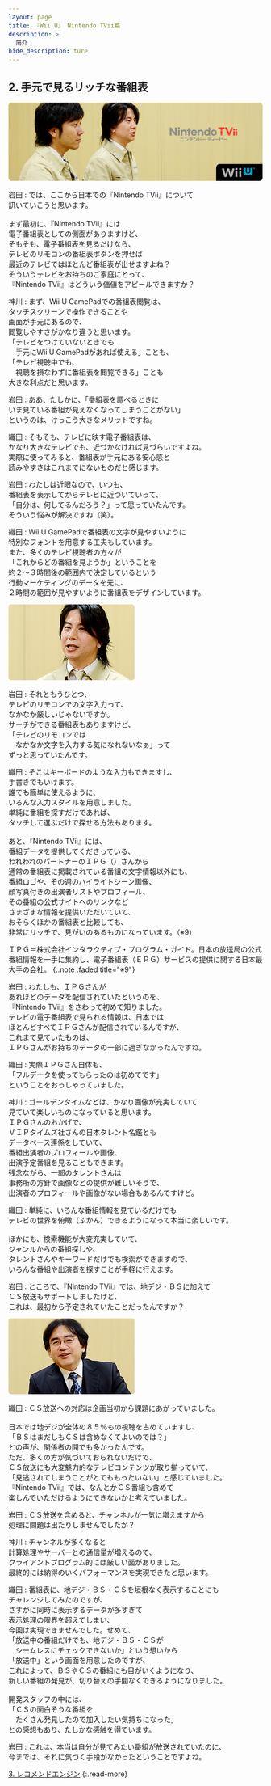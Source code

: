 ```yaml
---
layout: page
title: 『Wii U』 Nintendo TVii篇
description: >
  简介
hide_description: ture
---
```


## 2. 手元で見るリッチな番組表

<img src="/interviews/jp/WiiU/hardware/vol11/img/mainvisual2.jpg" stype="border-radius: 12px;">


岩田
: では、ここから日本での『Nintendo TVii』について<br>訊いていこうと思います。<br>&nbsp;<br>まず最初に、『Nintendo TVii』には<br>電子番組表としての側面がありますけど、<br>そもそも、電子番組表を見るだけなら、<br>テレビのリモコンの番組表ボタンを押せば<br>最近のテレビではほとんど番組表が出せますよね？<br>そういうテレビをお持ちのご家庭にとって、<br>『Nintendo TVii』はどういう価値をアピールできますか？

神川
: まず、Wii U GamePadでの番組表閲覧は、<br>タッチスクリーンで操作できることや<br>画面が手元にあるので、<br>閲覧しやすさがかなり違うと思います。<br>「テレビをつけていないときでも<br>　手元にWii U GamePadがあれば使える」ことも、<br>「テレビ視聴中でも、<br>　視聴を損なわずに番組表を閲覧できる」ことも<br>大きな利点だと思います。

岩田
: ああ、たしかに、「番組表を調べるときに<br>いま見ている番組が見えなくなってしまうことがない」<br>というのは、けっこう大きなメリットですね。

織田
: そもそも、テレビに映す電子番組表は、<br>かなり大きなテレビでも、近づかなければ見づらいですよね。<br>実際に使ってみると、番組表が手元にある安心感と<br>読みやすさはこれまでにないものだと感じます。

岩田
: わたしは近眼なので、いつも、<br>番組表を表示してからテレビに近づいていって、<br>「自分は、何してるんだろう？」って思っていたんです。<br>そういう悩みが解決ですね（笑）。

織田
: Wii U GamePadで番組表の文字が見やすいように<br>特別なフォントを用意する工夫もしています。<br>また、多くのテレビ視聴者の方々が<br>「これからどの番組を見ようか」ということを<br>約２～３時間後の範囲内で決定しているという<br>行動マーケティングのデータを元に、<br>２時間の範囲が見やすいように番組表をデザインしています。

<img src="/interviews/jp/WiiU/hardware/vol11/img/photo5.jpg" stype="border-radius: 12px;">

岩田
: それともうひとつ、<br>テレビのリモコンでの文字入力って、<br>なかなか厳しいじゃないですか。<br>サーチができる番組表もありますけど、<br>「テレビのリモコンでは<br>　なかなか文字を入力する気になれないなぁ」って<br>ずっと思っていたんです。

織田
: そこはキーボードのような入力もできますし、<br>手書きでもいけます。<br>誰でも簡単に使えるように、<br>いろんな入力スタイルを用意しました。<br>単純に番組を探すだけであれば、<br>タッチして選ぶだけで探せる方法もあります。<br>&nbsp;<br>あと、『Nintendo TVii』には、<br>番組データを提供してくださっている、<br>われわれのパートナーのＩＰＧ（）さんから<br>通常の番組表に掲載されている番組の文字情報以外にも、<br>番組ロゴや、その週のハイライトシーン画像、<br>顔写真付きの出演者リストやプロフィール、<br>その番組の公式サイトへのリンクなど<br>さまざまな情報を提供いただいていて、<br>おそらくほかの番組表と比較しても、<br>非常にリッチで、見がいのあるものになっています。（※9）

ＩＰＧ＝株式会社インタラクティブ・プログラム・ガイド。日本の放送局の公式番組情報を一手に集約し、電子番組表（ＥＰＧ）サービスの提供に関する日本最大手の会社。
{:.note .faded title="※9"}

岩田
: わたしも、ＩＰＧさんが<br>あれほどのデータを配信されていたというのを、<br>『Nintendo TVii』をさわって初めて知りました。<br>テレビの電子番組表で見られる情報は、日本では<br>ほとんどすべてＩＰＧさんが配信されているんですが、<br>これまで見ていたものは、<br>ＩＰＧさんがお持ちのデータの一部に過ぎなかったんですね。

織田
: 実際ＩＰＧさん自体も、<br>「フルデータを使ってもらったのは初めてです」<br>ということをおっしゃっていました。

神川
: ゴールデンタイムなどは、かなり画像が充実していて<br>見ていて楽しいものになっていると思います。<br>ＩＰＧさんのおかげで、<br>ＶＩＰタイムズ社さんの日本タレント名鑑とも<br>データベース連係をしていて、<br>番組出演者のプロフィールや画像、<br>出演予定番組を見ることもできます。<br>残念ながら、一部のタレントさんは<br>事務所の方針で画像などの提供が難しいそうで、<br>出演者のプロフィールや画像がない場合もあるんですけど。

織田
: 単純に、いろんな番組情報を見ているだけでも<br>テレビの世界を俯瞰（ふかん）できるようになって本当に楽しいです。<br>&nbsp;<br>ほかにも、検索機能が大変充実していて、<br>ジャンルからの番組探しや、<br>タレントさんやキーワードだけでも検索ができますので、<br>いろんな番組や出演者を探すことが手軽に行えます。

岩田
: ところで、『Nintendo TVii』では、地デジ・ＢＳに加えて<br>ＣＳ放送もサポートしましたけど、<br>これは、最初から予定されていたことだったんですか？

<img src="/interviews/jp/WiiU/hardware/vol11/img/photo6.jpg" stype="border-radius: 12px;">

織田
: ＣＳ放送への対応は企画当初から課題にあがっていました。<br>&nbsp;<br>日本では地デジが全体の８５％もの視聴を占めていますし、<br>「ＢＳはまだしもＣＳは含めなくてよいのでは？」<br>との声が、関係者の間でも多かったんです。<br>ただ、多くの方が気づいておられないだけで、<br>ＣＳ放送にも大変魅力的なテレビコンテンツが取り揃っていて、<br>「見逃されてしまうことがとてももったいない」と感じていました。<br>『Nintendo TVii』では、なんとかＣＳ番組も含めて<br>楽しんでいただけるようにできないかと考えていました。

岩田
: ＣＳ放送を含めると、チャンネルが一気に増えますから<br>処理に問題は出たりしませんでしたか？

神川
: チャンネルが多くなると<br>計算処理やサーバーとの通信量が増えるので、<br>クライアントプログラム的には厳しい面がありました。<br>最終的には納得のいくパフォーマンスを実現できたと思います。

織田
: 番組表に、地デジ・ＢＳ・ＣＳを垣根なく表示することにも<br>チャレンジしてみたのですが、<br>さすがに同時に表示するデータが多すぎて<br>表示処理の限界を超えてしまい、<br>今回は実現できませんでした。せめて、<br>「放送中の番組だけでも、地デジ・ＢＳ・ＣＳが<br>　シームレスにチェックできないか」という想いから<br>「放送中」という画面を用意したのですが、<br>これによって、ＢＳやＣＳの番組にも目がいくようになり、<br>新しい番組の発見が、切り替えの手間なくできるようになりました。<br>&nbsp;<br>開発スタッフの中には、<br>「ＣＳの面白そうな番組を<br>　たくさん発見したので加入したい気持ちになった」<br>との感想もあり、たしかな感触を得ています。

岩田
: これは、本当は自分が見てみたい番組が放送されていたのに、<br>今までは、それに気づく手段がなかったということですよね。


[3. レコメンドエンジン](3.md)
{:.read-more}